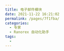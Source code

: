 ```yaml
---
title: 电子邮件模块
date: 2021-11-22 16:21:02
permalink: /pages/7f1fba/
categories:
  - 专家
  - Ranorex 自动化助手
tags:
  - 
---
```

